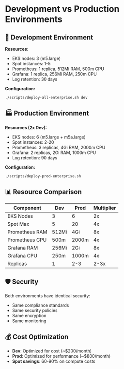 # Development vs Production Environments

## 🔧 Development Environment
**Resources:**
- EKS nodes: 3 (m5.large)
- Spot instances: 1-5
- Prometheus: 1 replica, 512Mi RAM, 500m CPU
- Grafana: 1 replica, 256Mi RAM, 250m CPU
- Log retention: 30 days

**Configuration:**
```bash
./scripts/deploy-all-enterprise.sh dev
```

## 🏭 Production Environment  
**Resources (2x Dev):**
- EKS nodes: 6 (m5.large + m5a.large)
- Spot instances: 2-20
- Prometheus: 3 replicas, 4Gi RAM, 2000m CPU
- Grafana: 2 replicas, 2Gi RAM, 1000m CPU
- Log retention: 90 days

**Configuration:**
```bash
./scripts/deploy-prod-enterprise.sh
```

## 📊 Resource Comparison

| Component | Dev | Prod | Multiplier |
|-----------|-----|------|------------|
| EKS Nodes | 3 | 6 | 2x |
| Spot Max | 5 | 20 | 4x |
| Prometheus RAM | 512Mi | 4Gi | 8x |
| Prometheus CPU | 500m | 2000m | 4x |
| Grafana RAM | 256Mi | 2Gi | 8x |
| Grafana CPU | 250m | 1000m | 4x |
| Replicas | 1 | 2-3 | 2-3x |

## 🛡️ Security
Both environments have identical security:
- Same compliance standards
- Same security policies
- Same encryption
- Same monitoring

## 💰 Cost Optimization
- **Dev**: Optimized for cost (~$200/month)
- **Prod**: Optimized for performance (~$800/month)
- **Spot savings**: 60-90% on compute costs